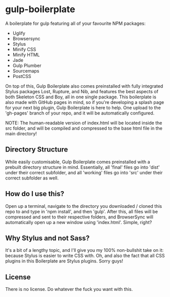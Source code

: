 # gulp-boilerplate
A boilerplate for gulp featuring all of your favourite NPM packages:
* Uglify
* Browsersync
* Stylus
* Minify CSS
* Minify HTML
* Jade
* Gulp Plumber
* Sourcemaps
* PostCSS

On top of this, Gulp Boilerplate also comes preinstalled with fully integrated Stylus packages Lost, Rupture, and Nib, and features the best aspects of both Skeleton CSS and Boy, all in one single package. This boilerplate is also made with GitHub pages in mind, so if you're developing a splash page for your next big plugin, Gulp Boilerplate is here to help. One upload to the 'gh-pages' branch of your repo, and it will be automatically configured.

NOTE: The human-readable version of index.html will be located inside the src folder, and will be compiled and compressed to the base html file in the main directory!

## Directory Structure
While easily customisable, Gulp Boilerplate comes preinstalled with a prebuilt directory structure in mind. Essentially, all 'final' files go into 'dist' under their correct subfolder, and all 'working' files go into 'src' under their correct subfolder as well. 

## How do I use this?
Open up a terminal, navigate to the directory you downloaded / cloned this repo to and type in 'npm install', and then 'gulp'. After this, all files will be compressed and sent to their respective folders, and BrowserSync will automatically open up a new window using 'index.html'. Simple, right?

## Why Stylus and not Sass?
It's a bit of a lengthy topic, and I'll give you my 100% non-bullshit take on it: because Stylus is easier to write CSS with. Oh, and also the fact that all CSS plugins in this Boilerplate are Stylus plugins. Sorry guys!

## License
There is no license. Do whatever the fuck you want with this.
